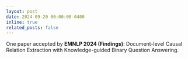 ```yaml
---
layout: post
date: 2024-09-20 00:00:00-0400
inline: true
related_posts: false
---
```


One paper accepted by **EMNLP 2024 (Findings)**: Document-level Causal Relation Extraction with Knowledge-guided Binary Question Answering.
